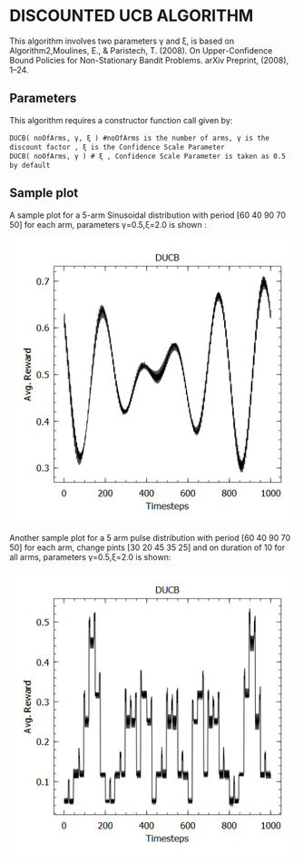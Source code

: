 # DISCOUNTED UCB ALGORITHM
This algorithm involves two parameters γ and ξ, is based on Algorithm2,Moulines, E., & Paristech, T. (2008). On Upper-Confidence Bound Policies for Non-Stationary Bandit Problems. arXiv Preprint, (2008), 1–24.

## Parameters
This algorithm requires a constructor function call given by:

    DUCB( noOfArms, γ, ξ ) #noOfArms is the number of arms, γ is the discount factor , ξ is the Confidence Scale Parameter
    DUCB( noOfArms, γ ) # ξ , Confidence Scale Parameter is taken as 0.5 by default

## Sample plot
A sample plot for a 5-arm Sinusoidal distribution with period [60 40 90 70 50] for each arm, parameters γ=0.5,ξ=2.0 is shown :

![](https://github.com/UmaArunachalam8/Bandits.jl/blob/master/doc/Figures/ducbsin0.52%2010.png)

Another sample plot for a 5 arm pulse distribution with period [60 40 90 70 50] for each arm, change pints [30 20 45 35 25] and on duration of 10 for all arms, parameters γ=0.5,ξ=2.0 is shown:

![](https://github.com/UmaArunachalam8/Bandits.jl/blob/master/doc/Figures/ducbpulse.52.png)
